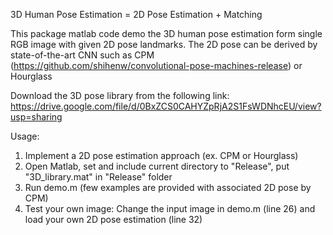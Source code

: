 3D Human Pose Estimation = 2D Pose Estimation + Matching

This package matlab code demo the 3D human pose estimation form single RGB image with given 2D pose landmarks. The 2D pose can be derived by state-of-the-art CNN such as CPM (https://github.com/shihenw/convolutional-pose-machines-release) or Hourglass

Download the 3D pose library from the following link:
https://drive.google.com/file/d/0BxZCS0CAHYZpRjA2S1FsWDNhcEU/view?usp=sharing

Usage:
 1. Implement a 2D pose estimation approach (ex. CPM or Hourglass)
 2. Open Matlab, set and include current directory to "Release", put "3D_library.mat" in "Release" folder
 3. Run demo.m (few examples are provided with associated 2D pose by CPM)
 4. Test your own image: Change the input image in demo.m (line 26) and load your own 2D pose estimation (line 32)

